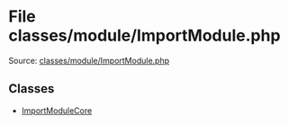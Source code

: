 File classes/module/ImportModule.php
=========

Source: [classes/module/ImportModule.php](https://github.com/PrestaShop/PrestaShop/blob/1.6.0.12/classes/module/ImportModule.php)


Classes
-------

* [ImportModuleCore](class.ImportModuleCore.md)

